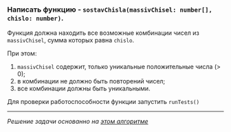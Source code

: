 ### Написать функцию - ```sostavChisla(massivChisel: number[], chislo: number)```.

Функция должна находить все возможные комбинации чисел из ```massivChisel```,
сумма которых равна ```chislo```. 

При этом:
1) ```massivChisel``` содержит, только уникальные положительные числа (> 0);
2) в комбинации не должно быть повторений чисел;
3) все комбинации должны быть уникальными.

Для проверки работоспособности функции запустить ```runTests()```

---------

*Решение задачи основанно на [этом алгоритме](https://www.pepcoding.com/resources/data-structures-and-algorithms-in-java-levelup/dynamic-programming/print_all_paths_with_target_sum_subset/topic)*